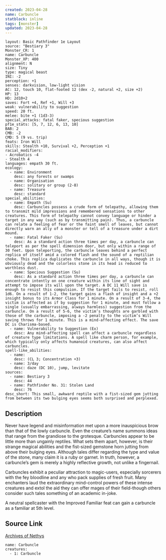 ```yaml
---
created: 2023-04-28
name: Carbuncle
statblock: inline
tags: [monster]
updated: 2023-04-28
---
```

```statblock
layout: Basic Pathfinder 1e Layout
source: "Bestiary 3"
Monster_CR: 1
name: Carbuncle
Monster_XP: 400
alignment: N
size: Tiny
type: magical beast
INI: -2
perception: +1
senses: darkvision, low-light vision
AC: 12, touch 10, flat-footed 12 (dex -2, natural +2, size +2)
HP: 13
HD: 2d10+2
saves: Fort +4, Ref +1, Will +3
weak: vulnerability to suggestion
speed: 20 ft.
melee: bite +1 (1d3-3)
special_attacks: fatal faker, specious suggestion
pf1e_stats: [5, 7, 12, 6, 13, 10]
BAB: 2
CMB: -2
CMD: 5 (9 vs. trip)
feats: Iron Will
skills: Stealth +10, Survival +2, Perception +1
racial_modifiers:
- Acrobatics -4
- Stealth 4
languages: empath 30 ft.
ecology:
  - name: Environment
    desc: any forests or swamps
  - name: Organisation
    desc: solitary or group (2-8)
  - name: Treasure
    desc: standard
special_abilities:
  - name: Empath (Su)
    desc: Carbuncles possess a crude form of telepathy, allowing them to transmit mild impressions and remembered sensations to other creatures. This form of telepathy cannot convey language or hinder a target in any way (such as by transmitting pain). Thus, a carbuncle can relate a feeling of fear or the faint smell of leaves, but cannot directly warn an ally of a monster or tell of a treasure under a dirt mound.
  - name: Fatal Faker (Su)
    desc: As a standard action three times per day, a carbuncle can teleport as per the spell dimension door, but only within a range of 30 feet. Upon teleporting, the carbuncle leaves behind a perfect replica of itself amid a colored flash and the sound of a reptilian choke. This replica duplicates the carbuncle in all ways, though it is obviously dead and the colorless stone in its head is reduced to worthless dust.
  - name: Specious Suggestion (Su)
    desc: As a standard action three times per day, a carbuncle can concentrate intently on one creature within its line of sight and attempt to impose its will upon the target. A DC 11 Will save is enough to resist this compulsion. If the target fails to resist, roll 1d6. On a result of 1-2, the target gains a flash of insight and a +2 insight bonus to its Armor Class for 1 minute. On a result of 3-4, the victim is affected as if by suggestion for 1 minute, and must follow a single (usually embarrassing, always harmless) suggestion from the carbuncle. On a result of 5-6, the victim’s thoughts are garbled with those of the carbuncle, imposing a -2 penalty to the victim’s Will saving throws for 1 minute. This is a mind-affecting effect. The save DC is Charisma-based.
  - name: Vulnerability to Suggestion (Ex)
    desc: Any mind-affecting spell can affect a carbuncle regardless of creature type limitations. A spell like charm person, for example, which typically only affects humanoid creatures, can also affect carbuncles.
spell-like_abilities:
  - name:
    desc: (CL 3; Concentration +3)
  - name: 3/day
    desc: daze (DC 10), jump, levitate
sources:
  - name: Bestiary 3
    desc: 44
  - name: Pathfinder No. 31: Stolen Land
    desc: 76
desc_short: This small, awkward reptile with a fist-sized gem jutting from between its two bulging eyes seems both surprised and perplexed.
```
## Description
Never have legend and misinformation met upon a more inauspicious brow than that of the lowly carbuncle. Even the creature’s name summons ideas that range from the grandiose to the grotesque. Carbuncles appear to be little more than ungainly reptiles. What sets them apart, however, is their strange magical abilities and the fist-sized gemstone horn jutting from above their bulging eyes. Although tales differ regarding the type and value of the stone, many claim it is a ruby or garnet. In truth, however, a carbuncle’s gem is merely a highly reflective growth, not unlike a fingernail.

Carbuncles exhibit a peculiar attraction to magic-users, especially sorcerers with the fey bloodline and any who pack supplies of fresh fruit. Many enchanters laud the extraordinary mind-control powers of these intense creatures and extol the aid they can offer mages of their field-though others consider such tales something of an academic in-joke.

A neutral spellcaster with the Improved Familiar feat can gain a carbuncle as a familiar at 5th level.
## Source Link
[Archives of Nethys](https://aonprd.com/MonsterDisplay.aspx?ItemName=Carbuncle)
```encounter-table
name: Carbuncle
creatures:
  - 1: Carbuncle
```
